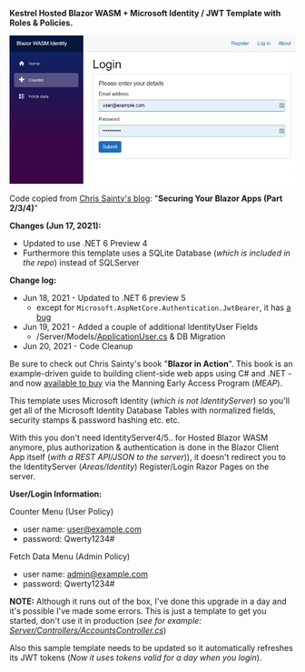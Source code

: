 **Kestrel Hosted Blazor WASM + Microsoft Identity / JWT Template with Roles & Policies.**

![Blazor WASM Identity Template Screenshot](Screenshot.jpg)

Code copied from [Chris Sainty's blog](https://chrissainty.com/securing-your-blazor-apps-authentication-with-clientside-blazor-using-webapi-aspnet-core-identity/): "**Securing Your Blazor Apps (Part 2/3/4)**"

**Changes (Jun 17, 2021):**
 * Updated to use .NET 6 Preview 4
 * Furthermore this template uses a SQLite Database (_which is included in the repo_) instead of SQLServer

**Change log:**
 * Jun 18, 2021 - Updated to .NET 6 preview 5
   * except for `Microsoft.AspNetCore.Authentication.JwtBearer`, it has [a bug](https://github.com/dotnet/aspnetcore/issues/33634)
 * Jun 19, 2021 - Added a couple of additional IdentityUser Fields 
   * /Server/Models/[ApplicationUser.cs](https://github.com/JeepNL/Hosted_Blazor_WASM_Identity/blob/master/Hosted_Blazor_WASM_Identity/Server/Models/ApplicationUser.cs) & DB Migration
 * Jun 20, 2021 - Code Cleanup 

Be sure to check out Chris Sainty's book "**Blazor in Action**". This book is an example-driven guide to building client-side web apps using C# and .NET - and now [available to buy](https://www.manning.com/books/blazor-in-action?utm_source=sainty&utm_medium=affiliate&utm_campaign=book_sainty_blazor_10_7_20&a_aid=sainty&a_bid=a0dc2c45) via the Manning Early Access Program (_MEAP_).

This template uses Microsoft Identity (_which is not IdentityServer_) so you'll get all of the Microsoft Identity Database Tables with normalized fields, security stamps & password hashing etc. etc.

With this you don't need IdentityServer4/5.. for Hosted Blazor WASM anymore, plus authorization & authentication is done in the Blazor Client App itself (_with a REST API/JSON to the server_)), it doesn't redirect you to the IdentityServer (_Areas/Identity_) Register/Login Razor Pages on the server.

**User/Login Information:**

Counter Menu (User Policy)
 * user name: user@example.com
 * password: Qwerty1234#

Fetch Data Menu (Admin Policy)
 * user name: admin@example.com 
 * password: Qwerty1234#
  
**NOTE:** Although it runs out of the box, I've done this upgrade in a day and it's possible I've made some errors. This is just a template to get you started, don't use it in production (_see for example: [Server/Controllers/AccountsController.cs](https://github.com/JeepNL/Hosted_Blazor_WASM_Identity/blob/master/Hosted_Blazor_WASM_Identity/Server/Controllers/AccountsController.cs)_)

Also this sample template needs to be updated so it automatically refreshes its JWT tokens (_Now it uses tokens valid for a day when you login_).
